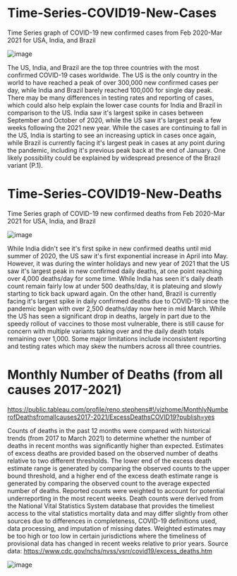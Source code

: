 # Time-Series-COVID19-New-Cases
Time Series graph of COVID-19 new confirmed cases from Feb 2020-Mar 2021 for USA, India, and Brazil

![image](https://user-images.githubusercontent.com/70483866/111590346-fda01080-8793-11eb-9fe1-d32948fa6adb.png)

The US, India, and Brazil are the top three countries with the most confirmed COVID-19 cases worldwide. The US is the only country in the world to have reached a peak of over 300,000 new confirmed cases per day, while India and Brazil barely reached 100,000 for single day peak. There may be many differences in testing rates and reporting of cases, which could also help explain the lower case counts for India and Brazil in comparison to the US. India saw it's largest spike in cases between September and October of 2020, while the US saw it's largest peak a few weeks following the 2021 new year. While the cases are continuing to fall in the US, India is starting to see an increasing uptick in cases once again, while Brazil is currently facing it's largest peak in cases at any point during the pandemic, including it's previous peak back at the end of January. One likely possibility could be explained by widespread presence of the Brazil variant (P.1).

# Time-Series-COVID19-New-Deaths
Time Series graph of COVID-19 new confirmed deaths from Feb 2020-Mar 2021 for USA, India, and Brazil

![image](https://user-images.githubusercontent.com/70483866/111590249-dba68e00-8793-11eb-81b4-0b23583e7824.png)

While India didn't see it's first spike in new confirmed deaths until mid summer of 2020, the US saw it's first exponential increase in April into May. However, it was during the winter holidays and new year of 2021 that the US saw it's largest peak in new confirmed daily deaths, at one point reaching over 4,000 deaths/day for some time. While India has seen it's daily death count remain fairly low at under 500 deaths/day, it is plateuing and slowly starting to tick back upward again. On the other hand, Brazil is currently facing it's largest spike in daily confirmed deaths due to COVID-19 since the pandemic began with over 2,500 deaths/day now here in mid March. While the US has seen a significant drop in deaths, largely in part due to the speedy rollout of vaccines to those most vulnerable, there is still cause for concern with multiple variants taking over and the daily death totals remaining over 1,000. Some major limitations include inconsistent reporting and testing rates which may skew the numbers across all three countries.

# Monthly Number of Deaths (from all causes 2017-2021)

https://public.tableau.com/profile/reno.stephens#!/vizhome/MonthlyNumberofDeathsfromallcauses2017-2021/ExcessDeathsCOVID19?publish=yes

Counts of deaths in the past 12 months were compared with historical trends (from 2017 to March 2021) to determine whether the number of deaths in recent months was significantly higher than expected. Estimates of excess deaths are provided based on the observed number of deaths relative to two different thresholds. The lower end of the excess death estimate range is generated by comparing the observed counts to the upper bound threshold, and a higher end of the excess death estimate range is generated by comparing the observed count to the average expected number of deaths. Reported counts were weighted to account for potential underreporting in the most recent weeks. Death counts were derived from the National Vital Statistics System database that provides the timeliest access to the vital statistics mortality data and may differ slightly from other sources due to differences in completeness, COVID-19 definitions used, data processing, and imputation of missing dates. Weighted estimates may be too high or too low in certain jurisdictions where the timeliness of provisional data has changed in recent weeks relative to prior years. Source data: https://www.cdc.gov/nchs/nvss/vsrr/covid19/excess_deaths.htm

![image](https://user-images.githubusercontent.com/70483866/111923993-1cdabe80-8a70-11eb-9386-a8fa50d1f9dd.png)
